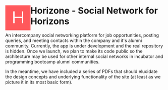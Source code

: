 # <img src="/horizons_logo.png" style="float: left;"> Horizone - Social Network for Horizons

An intercompany social networking platform for job opportunities, posting queries, and meeting contacts within the company and it's alumni community. Currently, the app is under development and the real repository is hidden. Once we launch, we plan to make its code public so the architecture may be used for other internal social networks in incubator and programming bootcamp alumni communities. 

In the meantime, we have included a series of PDFs that should elucidate the design concepts and underlying functionality of the site (at least as we picture it in its most basic form).
